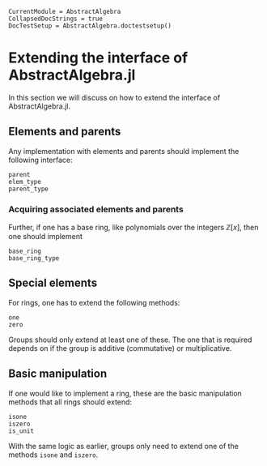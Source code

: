 ```@meta
CurrentModule = AbstractAlgebra
CollapsedDocStrings = true
DocTestSetup = AbstractAlgebra.doctestsetup()
```
# Extending the interface of AbstractAlgebra.jl

In this section we will discuss on how to extend the interface of
AbstractAlgebra.jl.

## Elements and parents

Any implementation with elements and parents should implement the following
interface:

```@docs
parent
elem_type
parent_type
```

### Acquiring associated elements and parents

Further, if one has a base ring, like polynomials over the integers
$\mathbb{Z}[x]$, then one should implement

```@docs
base_ring
base_ring_type
```

## Special elements

For rings, one has to extend the following methods:

```@docs
one
zero
```

Groups should only extend at least one of these. The one that is required
depends on if the group is additive (commutative) or multiplicative.

## Basic manipulation

If one would like to implement a ring, these are the basic manipulation methods
that all rings should extend:

```@docs
isone
iszero
is_unit
```

With the same logic as earlier, groups only need to extend one of the methods
`isone` and `iszero`.
